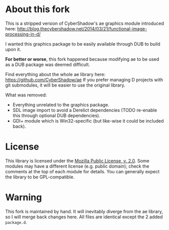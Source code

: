 ﻿About this fork
===============

This is a stripped version of CyberShadow's ae graphics module introduced here:
http://blog.thecybershadow.net/2014/03/21/functional-image-processing-in-d/

I wanted this graphics package to be easily available through DUB to build upon it.

**For better or worse**, this fork happened because modifying ae to be used as a DUB package was deemed difficult.

Find everything about the whole ae library here: https://github.com/CyberShadow/ae
If you prefer managing D projects with git submodules, it will be easier to use the original library.

What was removed:
- Everything unrelated to the graphics package.
- SDL image import to avoid a Derelict dependencies (TODO re-enable this through optional DUB dependencies).
- GDI+ module which is Win32-specific (but like-wise it could be included back).

License
=======

This library is licensed under the [Mozilla Public License, v. 2.0](http://mozilla.org/MPL/2.0/).
Some modules may have a different license (e.g. public domain); check the comments at the top of each module for details.
You can generally expect the library to be GPL-compatible.

Warning
=======

This fork is maintained by hand. It will inevitably diverge from the ae library, so I will merge back changes here. All files are identical except the 2 added `package.d`.
